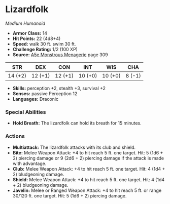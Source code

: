 # Lizardfolk

*Medium* *Humanoid*

- **Armor Class:** 14
- **Hit Points:** 22 (4d8+4)
- **Speed:** walk 30 ft. swim 30 ft.
- **Challenge Rating:** 1/2 (100 XP)
- **Source:** [A5e Monstrous Menagerie](https://enpublishingrpg.com/products/level-up-monstrous-menagerie-a5e) page 309

| STR | DEX | CON | INT | WIS | CHA |
| --- | --- | --- | --- | --- | --- |
| 14 (+2) | 12 (+1) | 12 (+1) | 10 (+0) | 10 (+0) | 8 (-1) |

- **Skills:** perception +2, stealth +3, survival +2
- **Senses:** passive Perception 12
- **Languages:** Draconic

### Special Abilities

- **Hold Breath:** The lizardfolk can hold its breath for 15 minutes.

### Actions

- **Multiattack:** The lizardfolk attacks with its club and shield.
- **Bite:** Melee Weapon Attack: +4 to hit  reach 5 ft.  one target. Hit: 5 (1d6 + 2) piercing damage  or 9 (2d6 + 2) piercing damage if the attack is made with advantage.
- **Club:** Melee Weapon Attack: +4 to hit  reach 5 ft.  one target. Hit: 4 (1d4 + 2) bludgeoning damage.
- **Shield:** Melee Weapon Attack: +4 to hit  reach 5 ft.  one target. Hit: 4 (1d4 + 2) bludgeoning damage.
- **Javelin:** Melee or Ranged Weapon Attack: +4 to hit  reach 5 ft. or range 30/120 ft.  one target. Hit: 5 (1d6 + 2) piercing damage.


